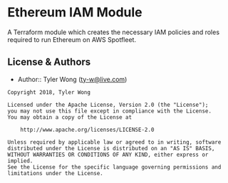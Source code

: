 # Ethereum IAM Module
A Terraform module which creates the necessary IAM policies and roles required to run Ethereum on AWS Spotfleet.

## License & Authors
- Author:: Tyler Wong ([ty-w@live.com](mailto:ty-w@live.com))

```text
Copyright 2018, Tyler Wong

Licensed under the Apache License, Version 2.0 (the "License");
you may not use this file except in compliance with the License.
You may obtain a copy of the License at

    http://www.apache.org/licenses/LICENSE-2.0

Unless required by applicable law or agreed to in writing, software
distributed under the License is distributed on an "AS IS" BASIS,
WITHOUT WARRANTIES OR CONDITIONS OF ANY KIND, either express or implied.
See the License for the specific language governing permissions and
limitations under the License.
```
